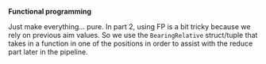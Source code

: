 **Functional programming**

Just make everything... pure. In part 2, using FP is a bit tricky because we rely on previous aim values. So we use the `BearingRelative` struct/tuple that takes in a function in one of the positions in order to assist with the reduce part later in the pipeline.
